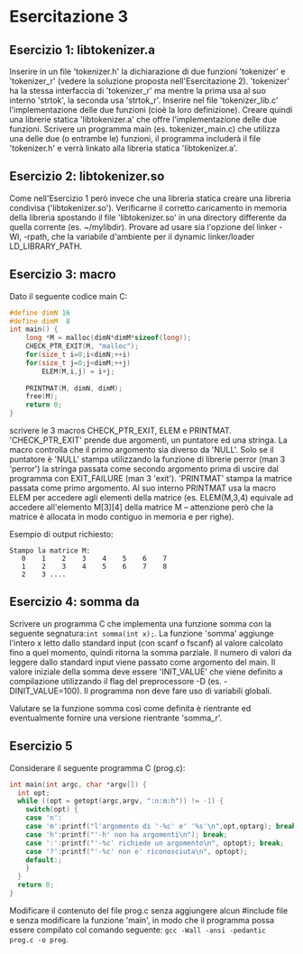 # Esercitazione 3
## Esercizio 1: libtokenizer.a
Inserire in un file 'tokenizer.h' la dichiarazione di due funzioni 'tokenizer' e 'tokenizer_r' (vedere la soluzione proposta nell'Esercitazione 2). 'tokenizer' ha la stessa interfaccia di 'tokenizer_r' ma mentre la prima usa al suo interno 'strtok', la seconda usa 'strtok_r'. Inserire nel file 'tokenizer_lib.c' l'implementazione delle due funzioni (cioè la loro definizione). Creare quindi una librerie statica 'libtokenizer.a' che offre l'implementazione delle due funzioni. Scrivere un programma main (es. tokenizer_main.c) che utilizza una delle due (o entrambe le) funzioni, il programma includerà il file 'tokenizer.h' e verrà linkato alla libreria statica 'libtokenizer.a'.

## Esercizio 2: libtokenizer.so
Come nell'Esercizio 1 però invece che una libreria statica creare una libreria condivisa ('libtokenizer.so'). Verificarne il corretto caricamento in memoria della libreria spostando il file 'libtokenizer.so' in una directory differente da quella corrente (es. ~/mylibdir). Provare ad usare sia l'opzione del linker -Wl, -rpath, che la variabile d'ambiente per il dynamic linker/loader LD_LIBRARY_PATH.

## Esercizio 3: macro
Dato il seguente codice main C:

```C
#define dimN 16
#define dimM  8
int main() {
    long *M = malloc(dimN*dimM*sizeof(long));
    CHECK_PTR_EXIT(M, "malloc"); 
    for(size_t i=0;i<dimN;++i)
	for(size_t j=0;j<dimM;++j)			
	    ELEM(M,i,j) = i+j;    
    
    PRINTMAT(M, dimN, dimM);
    free(M);
    return 0;
}
```
scrivere le 3 macros CHECK_PTR_EXIT, ELEM e PRINTMAT. 'CHECK_PTR_EXIT' prende due argomenti, un puntatore ed una stringa. La macro controlla che il primo argomento sia diverso da 'NULL'. Solo se il puntatore è 'NULL' stampa utilizzando la funzione di librerie perror (man 3 'perror') la stringa passata come secondo argomento prima di uscire dal programma con EXIT_FAILURE (man 3 'exit'). 'PRINTMAT' stampa la matrice passata come primo argomento. Al suo interno PRINTMAT usa la macro ELEM per accedere agli elementi della matrice (es. ELEM(M,3,4) equivale ad accedere all'elemento M[3][4] della matrice M – attenzione però che la matrice è allocata in modo contiguo in memoria e per righe).

Esempio di output richiesto:
```
Stampo la matrice M:
   0    1    2    3    4    5    6    7 
   1    2    3    4    5    6    7    8 
   2    3 ....
```

## Esercizio 4: somma da
Scrivere un programma C che implementa una funzione somma con la seguente segnatura:` int somma(int x); `.
La funzione 'somma' aggiunge l'intero x letto dallo standard input (con scanf o fscanf) al valore calcolato fino a quel momento, quindi ritorna la somma parziale. Il numero di valori da leggere dallo standard input viene passato come argomento del main. Il valore iniziale della somma deve essere 'INIT_VALUE' che viene definito a compilazione utilizzando il flag del preprocessore -D (es. -DINIT_VALUE=100). Il programma non deve fare uso di variabili globali.

Valutare se la funzione somma così come definita è rientrante ed eventualmente fornire una versione rientrante 'somma_r'.

## Esercizio 5
Considerare il seguente programma C (prog.c):
```C
int main(int argc, char *argv[]) {
  int opt;
  while ((opt = getopt(argc,argv, ":n:m:h")) != -1) {
    switch(opt) {
    case 'n':
    case 'm':printf("l'argomento di '-%c' e' '%s'\n",opt,optarg); break;
    case 'h':printf("'-h' non ha argomenti\n"); break;
    case ':':printf("'-%c' richiede un argomento\n", optopt); break;
    case '?':printf("'-%c' non e' riconosciuta\n", optopt);
    default:;
    }
  }  
  return 0;
}
```
Modificare il contenuto del file prog.c senza aggiungere alcun #include file e senza modificare la funzione 'main', in modo che il programma possa essere compilato col comando seguente:
` gcc -Wall -ansi -pedantic prog.c -o prog `.
